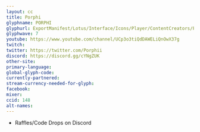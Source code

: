 ```yaml
---
layout: cc
title: Porphi
glyphname: PORPHI
glyphurl: ExportManifest/Lotus/Interface/Icons/Player/ContentCreators/Porphi.png
glyphwave: 7
youtube: https://www.youtube.com/channel/UCp3o3tiQdDAWELiQnOwX37g
twitch:
twitter: https://twitter.com/Porphii
discord: https://discord.gg/cYNgZUK
other-site:
primary-language:
global-glyph-code:
currently-partnered:
stream-currency-needed-for-glyph:
facebook:
mixer:
ccid: 148
alt-names:
---
```

* Raffles/Code Drops on Discord
